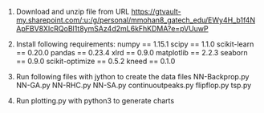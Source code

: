 1. Download and unzip file from URL https://gtvault-my.sharepoint.com/:u:/g/personal/mmohan8_gatech_edu/EWy4H_b1f4NApFBV8XIcRQoBl1t8ymSAz4d2mL6kFhKDMA?e=pVUuwP
2. Install following requirements:
numpy == 1.15.1
scipy == 1.1.0
scikit-learn == 0.20.0
pandas == 0.23.4
xlrd == 0.9.0
matplotlib == 2.2.3
seaborn == 0.9.0
scikit-optimize == 0.5.2
kneed == 0.1.0

3. Run following files with jython to create the data files
NN-Backprop.py
NN-GA.py
NN-RHC.py
NN-SA.py
continuoutpeaks.py
flipflop.py
tsp.py

4. Run plotting.py with python3 to generate charts
